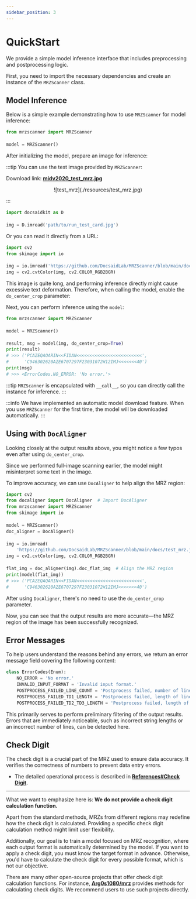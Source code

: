 ```yaml
---
sidebar_position: 3
---
```


# QuickStart

We provide a simple model inference interface that includes preprocessing and postprocessing logic.

First, you need to import the necessary dependencies and create an instance of the `MRZScanner` class.

## Model Inference

Below is a simple example demonstrating how to use `MRZScanner` for model inference:

```python
from mrzscanner import MRZScanner

model = MRZScanner()
```

After initializing the model, prepare an image for inference:

:::tip
You can use the test image provided by `MRZScanner`:

Download link: [**midv2020_test_mrz.jpg**](https://github.com/DocsaidLab/MRZScanner/blob/main/docs/test_mrz.jpg)

<div align="center">
<figure style={{width: "50%"}}>
![test_mrz](./resources/test_mrz.jpg)
</figure>
</div>
:::

```python
import docsaidkit as D

img = D.imread('path/to/run_test_card.jpg')
```

Or you can read it directly from a URL:

```python
import cv2
from skimage import io

img = io.imread('https://github.com/DocsaidLab/MRZScanner/blob/main/docs/test_mrz.jpg?raw=true')
img = cv2.cvtColor(img, cv2.COLOR_RGB2BGR)
```

This image is quite long, and performing inference directly might cause excessive text deformation. Therefore, when calling the model, enable the `do_center_crop` parameter:

Next, you can perform inference using the `model`:

```python
from mrzscanner import MRZScanner

model = MRZScanner()

result, msg = model(img, do_center_crop=True)
print(result)
# >>> ('PCAZEQAOARIN<<FIDAN<<<<<<<<<<<<<<<<<<<<<<<<<',
#      'C946302620AZE6707297F23031072W12IMJ<<<<<<<40')
print(msg)
# >>> <ErrorCodes.NO_ERROR: 'No error.'>
```

:::tip
`MRZScanner` is encapsulated with `__call__`, so you can directly call the instance for inference.
:::

:::info
We have implemented an automatic model download feature. When you use `MRZScanner` for the first time, the model will be downloaded automatically.
:::

## Using with `DocAligner`

Looking closely at the output results above, you might notice a few typos even after using `do_center_crop`.

Since we performed full-image scanning earlier, the model might misinterpret some text in the image.

To improve accuracy, we can use `DocAligner` to help align the MRZ region:

```python
import cv2
from docaligner import DocAligner  # Import DocAligner
from mrzscanner import MRZScanner
from skimage import io

model = MRZScanner()
doc_aligner = DocAligner()

img = io.imread(
    'https://github.com/DocsaidLab/MRZScanner/blob/main/docs/test_mrz.jpg?raw=true')
img = cv2.cvtColor(img, cv2.COLOR_RGB2BGR)

flat_img = doc_aligner(img).doc_flat_img  # Align the MRZ region
print(model(flat_img))
# >>> ('PCAZEQAQARIN<<FIDAN<<<<<<<<<<<<<<<<<<<<<<<<<',
#      'C946302620AZE6707297F23031072W12IMJ<<<<<<<40')
```

After using `DocAligner`, there's no need to use the `do_center_crop` parameter.

Now, you can see that the output results are more accurate—the MRZ region of the image has been successfully recognized.

## Error Messages

To help users understand the reasons behind any errors, we return an error message field covering the following content:

```python
class ErrorCodes(Enum):
    NO_ERROR = 'No error.'
    INVALID_INPUT_FORMAT = 'Invalid input format.'
    POSTPROCESS_FAILED_LINE_COUNT = 'Postprocess failed, number of lines not 2 or 3.'
    POSTPROCESS_FAILED_TD1_LENGTH = 'Postprocess failed, length of lines not 30 when `doc_type` is TD1.'
    POSTPROCESS_FAILED_TD2_TD3_LENGTH = 'Postprocess failed, length of lines not 36 or 44 when `doc_type` is TD2 or TD3.'
```

This primarily serves to perform preliminary filtering of the output results. Errors that are immediately noticeable, such as incorrect string lengths or an incorrect number of lines, can be detected here.

## Check Digit

The check digit is a crucial part of the MRZ used to ensure data accuracy. It verifies the correctness of numbers to prevent data entry errors.

- The detailed operational process is described in [**References#Check Digit**](./reference#check-digit).

---

What we want to emphasize here is: **We do not provide a check digit calculation function.**

Apart from the standard methods, MRZs from different regions may redefine how the check digit is calculated. Providing a specific check digit calculation method might limit user flexibility.

Additionally, our goal is to train a model focused on MRZ recognition, where each output format is automatically determined by the model. If you want to apply a check digit, you must know the target format in advance. Otherwise, you'd have to calculate the check digit for every possible format, which is not our objective.

There are many other open-source projects that offer check digit calculation functions. For instance, [**Arg0s1080/mrz**](https://github.com/Arg0s1080/mrz) provides methods for calculating check digits. We recommend users to use such projects directly.
